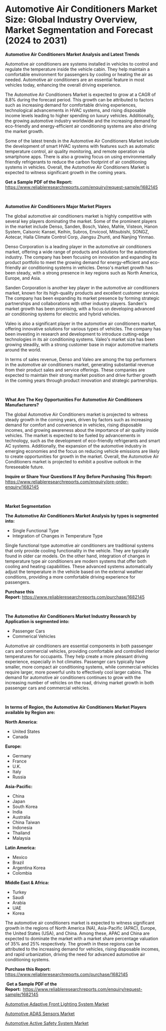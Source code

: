 <p><h1>Automotive Air Conditioners Market Size: Global Industry Overview, Market Segmentation and Forecast (2024 to 2031)</h1></p><p><strong>Automotive Air Conditioners Market Analysis and Latest Trends</strong></p>
<p><p>Automotive air conditioners are systems installed in vehicles to control and regulate the temperature inside the vehicle cabin. They help maintain a comfortable environment for passengers by cooling or heating the air as needed. Automotive air conditioners are an essential feature in most vehicles today, enhancing the overall driving experience.</p><p>The Automotive Air Conditioners Market is expected to grow at a CAGR of 8.8% during the forecast period. This growth can be attributed to factors such as increasing demand for comfortable driving experiences, technological advancements in HVAC systems, and rising disposable income levels leading to higher spending on luxury vehicles. Additionally, the growing automotive industry worldwide and the increasing demand for eco-friendly and energy-efficient air conditioning systems are also driving the market growth.</p><p>Some of the latest trends in the Automotive Air Conditioners Market include the development of smart HVAC systems with features such as automatic temperature control, air quality monitoring, and remote operation via smartphone apps. There is also a growing focus on using environmentally friendly refrigerants to reduce the carbon footprint of air conditioning systems in vehicles. Overall, the Automotive Air Conditioners Market is expected to witness significant growth in the coming years.</p></p>
<p><strong>Get a Sample PDF of the Report:&nbsp;</strong> <a href="https://www.reliableresearchreports.com/enquiry/request-sample/1682145">https://www.reliableresearchreports.com/enquiry/request-sample/1682145</a></p>
<p>&nbsp;</p>
<p><strong>Automotive Air Conditioners Major Market Players</strong></p>
<p><p>The global automotive air conditioners market is highly competitive with several key players dominating the market. Some of the prominent players in the market include Denso, Sanden, Bosch, Valeo, Mahle, Visteon, Hanon System, Calsonic Kansei, Keihin, Subros, Envicool, Mitsubishi, SONGZ, Aotecar, Halla Climate Control Corp, Jiangsu Zhunti, and Nanjing Yinmao.</p><p>Denso Corporation is a leading player in the automotive air conditioners market, offering a wide range of products and solutions for the automotive industry. The company has been focusing on innovation and expanding its product portfolio to meet the growing demand for energy-efficient and eco-friendly air conditioning systems in vehicles. Denso's market growth has been steady, with a strong presence in key regions such as North America, Europe, and Asia.</p><p>Sanden Corporation is another key player in the automotive air conditioners market, known for its high-quality products and excellent customer service. The company has been expanding its market presence by forming strategic partnerships and collaborations with other industry players. Sanden's market growth has been promising, with a focus on developing advanced air conditioning systems for electric and hybrid vehicles.</p><p>Valeo is also a significant player in the automotive air conditioners market, offering innovative solutions for various types of vehicles. The company has been investing in research and development to introduce cutting-edge technologies in its air conditioning systems. Valeo's market size has been growing steadily, with a strong customer base in major automotive markets around the world.</p><p>In terms of sales revenue, Denso and Valeo are among the top performers in the automotive air conditioners market, generating substantial revenue from their product sales and service offerings. These companies are expected to maintain their strong market position and drive further growth in the coming years through product innovation and strategic partnerships.</p></p>
<p>&nbsp;</p>
<p><strong>What Are The Key Opportunities For Automotive Air Conditioners Manufacturers?</strong></p>
<p><p>The global Automotive Air Conditioners market is projected to witness steady growth in the coming years, driven by factors such as increasing demand for comfort and convenience in vehicles, rising disposable incomes, and growing awareness about the importance of air quality inside vehicles. The market is expected to be fueled by advancements in technology, such as the development of eco-friendly refrigerants and smart AC systems. Additionally, the expansion of the automotive industry in emerging economies and the focus on reducing vehicle emissions are likely to create opportunities for growth in the market. Overall, the Automotive Air Conditioners market is projected to exhibit a positive outlook in the foreseeable future.</p></p>
<p><strong>Inquire or Share Your Questions If Any Before Purchasing This Report:</strong> <a href="https://www.reliableresearchreports.com/enquiry/pre-order-enquiry/1682145">https://www.reliableresearchreports.com/enquiry/pre-order-enquiry/1682145</a></p>
<p>&nbsp;</p>
<p><strong>Market Segmentation</strong></p>
<p><strong>The Automotive Air Conditioners Market Analysis by types is segmented into:</strong></p>
<p><ul><li>Single Functional Type</li><li>Integration of Changes in Temperature Type</li></ul></p>
<p><p>Single functional type automotive air conditioners are traditional systems that only provide cooling functionality in the vehicle. They are typically found in older car models. On the other hand, integration of changes in temperature type air conditioners are modern systems that offer both cooling and heating capabilities. These advanced systems automatically adjust the temperature in the vehicle based on the external weather conditions, providing a more comfortable driving experience for passengers.</p></p>
<p><strong>Purchase this Report:&nbsp;</strong><a href="https://www.reliableresearchreports.com/purchase/1682145">https://www.reliableresearchreports.com/purchase/1682145</a></p>
<p>&nbsp;</p>
<p><strong>The Automotive Air Conditioners Market Industry Research by Application is segmented into:</strong></p>
<p><ul><li>Passenger Cars</li><li>Commerical Vehicles</li></ul></p>
<p><p>Automotive air conditioners are essential components in both passenger cars and commercial vehicles, providing comfortable and controlled interior temperatures for occupants. They help create a more pleasant driving experience, especially in hot climates. Passenger cars typically have smaller, more compact air conditioning systems, while commercial vehicles require larger, more powerful units to effectively cool larger cabins. The demand for automotive air conditioners continues to grow with the increasing number of vehicles on the road, driving market growth in both passenger cars and commercial vehicles.</p></p>
<p>&nbsp;</p>
<p><strong>In terms of Region, the Automotive Air Conditioners Market Players available by Region are:</strong></p>
<p>
    <p> <strong> North America: </strong>
        <ul>
            <li>United States</li>
            <li>Canada</li>
        </ul>
        </p> 
    <p> <strong> Europe: </strong>
        <ul>
            <li>Germany</li>
            <li>France</li>
            <li>U.K.</li>
            <li>Italy</li>
            <li>Russia</li>
        </ul>
        </p> 
    <p> <strong> Asia-Pacific: </strong>
        <ul>
            <li>China</li>
            <li>Japan</li>
            <li>South Korea</li>
            <li>India</li>
            <li>Australia</li>
            <li>China Taiwan</li>
            <li>Indonesia</li>
            <li>Thailand</li>
            <li>Malaysia</li>
        </ul>
        </p> 
    <p> <strong> Latin America: </strong>
        <ul>
            <li>Mexico</li>
            <li>Brazil</li>
            <li>Argentina Korea</li>
            <li>Colombia</li>
        </ul>
        </p> 
    <p> <strong> Middle East & Africa: </strong>
        <ul>
            <li>Turkey</li>
            <li>Saudi</li>
            <li>Arabia</li>
            <li>UAE</li>
            <li>Korea</li>
        </ul>
    </p>
    </p>
<p><p>The automotive air conditioners market is expected to witness significant growth in the regions of North America (NA), Asia-Pacific (APAC), Europe, the United States (USA), and China. Among these, APAC and China are expected to dominate the market with a market share percentage valuation of 35% and 25% respectively. The growth in these regions can be attributed to the increasing demand for vehicles, rising disposable incomes, and rapid urbanization, driving the need for advanced automotive air conditioning systems.</p></p>
<p><strong>Purchase this Report: </strong><a href="https://www.reliableresearchreports.com/purchase/1682145">https://www.reliableresearchreports.com/purchase/1682145</a></p>
<p>&nbsp;<strong>Get a Sample PDF of the Report:&nbsp;&nbsp;</strong><a href="https://www.reliableresearchreports.com/enquiry/request-sample/1682145">https://www.reliableresearchreports.com/enquiry/request-sample/1682145</a></p>
<p><strong></strong></p>
<p><p><a href="https://github.com/bobicer/Market-Research-Report-List-2/blob/main/automotive-adaptive-front-lighting-system-market.md">Automotive Adaptive Front Lighting System Market</a></p><p><a href="https://github.com/timeliteaut/Market-Research-Report-List-1/blob/main/automotive-adas-sensors-market.md">Automotive ADAS Sensors Market</a></p><p><a href="https://github.com/globismark/Market-Research-Report-List-2/blob/main/automotive-active-safety-system-market.md">Automotive Active Safety System Market</a></p></p>